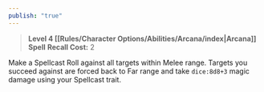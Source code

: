 ```yaml
---
publish: "true"
---
```

> **Level 4 [[Rules/Character Options/Abilities/Arcana/index|Arcana]] Spell**
> **Recall Cost:** 2

Make a Spellcast Roll against all targets within Melee range. Targets you succeed against are forced back to Far range and take `dice:8d8+3` magic damage using your Spellcast trait.
